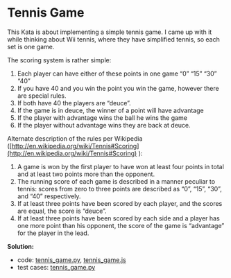 # Tennis Game

This Kata is about implementing a simple tennis game. I came up with it while thinking about Wii tennis, where they have simplified tennis, so each set is one game.

The scoring system is rather simple:

1.  Each player can have either of these points in one game “0” “15” “30” “40”
2.  If you have 40 and you win the point you win the game, however there are special rules.
3.  If both have 40 the players are “deuce”.
4.  If the game is in deuce, the winner of a point will have advantage
5.  If the player with advantage wins the ball he wins the game
6.  If the player without advantage wins they are back at deuce.

Alternate description of the rules per Wikipedia ([http://en.wikipedia.org/wiki/Tennis#Scoring](http://en.wikipedia.org/wiki/Tennis#Scoring)  ):

1.  A game is won by the first player to have won at least four points in total and at least two points more than the opponent.
2.  The running score of each game is described in a manner peculiar to tennis: scores from zero to three points are described as “0”, “15”, “30”, and “40” respectively.
3.  If at least three points have been scored by each player, and the scores are equal, the score is “deuce”.
4.  If at least three points have been scored by each side and a player has one more point than his opponent, the score of the game is “advantage” for the player in the lead.

**Solution:**

- code: [tennis_game.py](tennis_game.py), [tennis_game.js](tennis_game.js)
- test cases: [tennis_game.py](../tests/tennis_game.py)